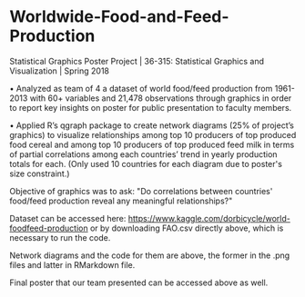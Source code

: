 # Worldwide-Food-and-Feed-Production
Statistical Graphics Poster Project | 36-315: Statistical Graphics and Visualization | Spring 2018

•	Analyzed as team of 4 a dataset of world food/feed production from 1961-2013 with 60+ variables and 21,478 observations through graphics in order to report key insights on poster for public presentation to faculty members. 

•	Applied R’s qgraph package to create network diagrams (25% of project’s graphics) to visualize relationships among top 10 producers of top produced food cereal and among top 10 producers of top produced feed milk in terms of partial correlations among each countries’ trend in yearly production totals for each. (Only used 10 countries for each diagram due to poster's size constraint.) 

Objective of graphics was to ask: "Do correlations between countries' food/feed production reveal any meaningful relationships?"


Dataset can be accessed here: https://www.kaggle.com/dorbicycle/world-foodfeed-production or by downloading FAO.csv directly above, which is necessary to run the code.

Network diagrams and the code for them are above, the former in the .png files and latter in RMarkdown file.

Final poster that our team presented can be accessed above as well.


